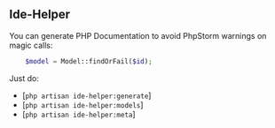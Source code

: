 ## Ide-Helper
You can generate PHP Documentation to avoid PhpStorm warnings on magic calls:
```php
    $model = Model::findOrFail($id);
```
Just do:
- [`php artisan ide-helper:generate`]
- [`php artisan ide-helper:models`]
- [`php artisan ide-helper:meta`]

